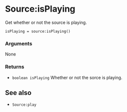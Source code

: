 <!--
category: reference
-->

Source:isPlaying
===

Get whether or not the source is playing.

    isPlaying = source:isPlaying()

### Arguments

None

### Returns

- `boolean isPlaying` Whether or not the sorce is playing.

See also
---

- `Source:play`
